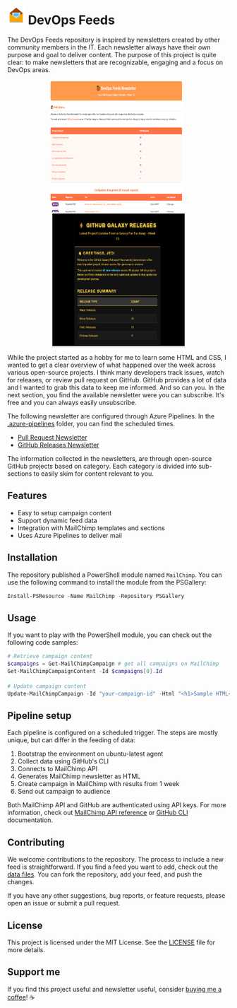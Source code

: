 # ![FeedLogo] DevOps Feeds

The DevOps Feeds repository is inspired by newsletters created by other community members in the IT. Each newsletter always have their own purpose and goal to deliver content. The purpose of this project is quite clear: to make newsletters that are recognizable, engaging and a focus on DevOps areas.

<div align="center">
  <img src=".images/image-newsletter.png" alt="Newsletter" width="300" height="300" style="display: inline-block; margin-right: 10px;">
  <img src=".images/image-github-newsletter.png" alt="GitHub-Newsletter" width="300" height="300" style="display: inline-block;">
</div>

While the project started as a hobby for me to learn some HTML and CSS, I wanted to get a clear overview of what happened over the week across various open-source projects. I think many developers track issues, watch for releases, or review pull request on GitHub. GitHub provides a lot of data and I wanted to grab this data to keep me informed. And so can you. In the next section, you find the available newsletter were you can subscribe. It's free and you can always easily unsubscribe.

The following newsletter are configured through Azure Pipelines. In the [.azure-pipelines](.azure-pipelines) folder, you can find the scheduled times.

- [Pull Request Newsletter](http://eepurl.com/i1hSUw)
- [GitHub Releases Newsletter](https://mailchi.mp/cb1284ffa82a/devops-feeds)

The information collected in the newsletters, are through open-source GitHub projects based on category. Each category is divided into sub-sections to easily skim for content relevant to you.

## Features

- Easy to setup campaign content
- Support dynamic feed data
- Integration with MailChimp templates and sections
- Uses Azure Pipelines to deliver mail

## Installation

The repository published a PowerShell module named `MailChimp`. You can use the following command to install the module from the PSGallery:

```powershell
Install-PSResource -Name MailChimp -Repository PSGallery
```

## Usage

If you want to play with the PowerShell module, you can check out the following code samples:

```powershell
# Retrieve campaign content
$campaigns = Get-MailChimpCampaign # get all campaigns on MailChimp
Get-MailChimpCampaignContent -Id $campaigns[0].Id

# Update campaign content
Update-MailChimpCampaign -Id "your-campaign-id" -Html "<h1>Sample HTML</h1>"
```

## Pipeline setup

Each pipeline is configured on a scheduled trigger. The steps are mostly unique, but can differ in the feeding of data:

1. Bootstrap the environment on ubuntu-latest agent
2. Collect data using GitHub's CLI
3. Connects to MailChimp API
4. Generates MailChimp newsletter as HTML
5. Create campaign in MailChimp with results from 1 week
6. Send out campaign to audience

Both MailChimp API and GitHub are authenticated using API keys. For more information, check out [MailChimp API reference](https://mailchimp.com/developer/marketing/) or [GitHub CLI](https://cli.github.com/manual/gh_auth_login) documentation.

## Contributing

We welcome contributions to the repository. The process to include a new feed is straightforward. If you find a feed you want to add, check out the [data files](./res/data/). You can fork the repository, add your feed, and push the changes.

If you have any other suggestions, bug reports, or feature requests, please open an issue or submit a pull request.

## License

This project is licensed under the MIT License. See the [LICENSE](LICENSE) file for more details.

## Support me

If you find this project useful and newsletter useful, consider [buying me a coffee](https://buymeacoffee.com/gijsreijnt)! :coffee:

<!-- References -->
[FeedLogo]: .images/newsletter-40.png
[Newsletter]: .images/image-newsletter.png
[BuyMeACoffee]: .images/buy-me-a-coffee.png
